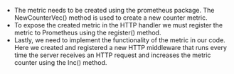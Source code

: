 - The metric needs to be created using the prometheus package. The NewCounterVec() method is used to create a new counter metric.
- To expose the created metric in the HTTP handler we must register the metric to Prometheus using the register() method.
- Lastly, we need to implement the functionality of the metric in our code. Here we created and registered a new HTTP middleware that runs every time the server receives an HTTP request and increases the metric counter using the Inc() method.
